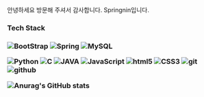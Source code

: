 안녕하세요 방문해 주셔서 감사합니다. Springnin입니다.

<h3>Tech Stack<h3>
<img alt="BootStrap" src="https://camo.githubusercontent.com/0e71edf38edbef8b25885c1619273b369513f02f0bafb6db998579c967491689/68747470733a2f2f696d672e736869656c64732e696f2f62616467652f2d426f6f7453747261702d3739353242333f7374796c653d666c61742d737175617265266c6f676f3d426f6f745374726170266c6f676f436f6c6f723d7768697465" data-canonical-src="https://img.shields.io/badge/-BootStrap-7952B3?style=flat-square&amp;logo=BootStrap&amp;logoColor=white" style="max-width: 100%;"> <img alt="Spring" src="https://camo.githubusercontent.com/6e12d82460cd11362f1f065650d803aaebbf7f2adf36c6044f4993e3065e68ae/68747470733a2f2f696d672e736869656c64732e696f2f62616467652f2d537072696e672d3644423333463f7374796c653d666c61742d737175617265266c6f676f3d537072696e67266c6f676f436f6c6f723d7768697465" data-canonical-src="https://img.shields.io/badge/-Spring-6DB33F?style=flat-square&amp;logo=Spring&amp;logoColor=white" style="max-width: 100%;"> <img alt="MySQL" src="https://camo.githubusercontent.com/e1840b4e176feb06e47500d5d74d65041ac3f193192174097956f2bea2ceea5f/68747470733a2f2f696d672e736869656c64732e696f2f62616467652f2d4d7953514c2d4632393131313f7374796c653d666c61742d737175617265266c6f676f3d4d7953514c266c6f676f436f6c6f723d7768697465" data-canonical-src="https://img.shields.io/badge/-MySQL-F29111?style=flat-square&amp;logo=MySQL&amp;logoColor=white" style="max-width: 100%;"> 
  
  <img alt="Python" src="https://camo.githubusercontent.com/043198d53cf221c613bc2143c3f3aa695756631167e121ff33ed66f91be16669/68747470733a2f2f696d672e736869656c64732e696f2f62616467652f2d507974686f6e2d3337373661623f7374796c653d666c61742d737175617265266c6f676f3d707974686f6e266c6f676f436f6c6f723d7768697465" data-canonical-src="https://img.shields.io/badge/-Python-3776ab?style=flat-square&amp;logo=python&amp;logoColor=white" style="max-width: 100%;"> <img alt="C" src="https://camo.githubusercontent.com/eccf9cc8795ecd748698880deaa80c5f5ff85c1ce4edaff929ef7c4155cb5c74/68747470733a2f2f696d672e736869656c64732e696f2f62616467652f2d432d4138423943433f7374796c653d666c61742d737175617265266c6f676f3d43266c6f676f436f6c6f723d7768697465" data-canonical-src="https://img.shields.io/badge/-C-A8B9CC?style=flat-square&amp;logo=C&amp;logoColor=white" style="max-width: 100%;"> <img alt="JAVA" src="https://camo.githubusercontent.com/2352decde4d3cef5dc9efd3064f9424969111a6888fa4b57cb95b217134b20cb/68747470733a2f2f696d672e736869656c64732e696f2f62616467652f2d4a4156412d3030373339363f7374796c653d666c61742d737175617265266c6f676f3d4a617661266c6f676f436f6c6f723d7768697465" data-canonical-src="https://img.shields.io/badge/-JAVA-007396?style=flat-square&amp;logo=Java&amp;logoColor=white" style="max-width: 100%;"> <img alt="JavaScript" src="https://camo.githubusercontent.com/853b45542fee148bebfbe055a687fbe46132d042977a0cc64aa04330651e4202/68747470733a2f2f696d672e736869656c64732e696f2f62616467652f2d4a6176615363726970742d4637444631453f7374796c653d666c61742d737175617265266c6f676f3d4a617661536372697074266c6f676f436f6c6f723d7768697465" data-canonical-src="https://img.shields.io/badge/-JavaScript-F7DF1E?style=flat-square&amp;logo=JavaScript&amp;logoColor=white" style="max-width: 100%;"> <img alt="html5" src="https://camo.githubusercontent.com/0c3a16a22ae058cfe38a06dc9ea16404cf006409262f547c9ccfa3ec8b30f71e/68747470733a2f2f696d672e736869656c64732e696f2f62616467652f2d48544d4c352d4533344632363f7374796c653d666c61742d737175617265266c6f676f3d68746d6c35266c6f676f436f6c6f723d7768697465" data-canonical-src="https://img.shields.io/badge/-HTML5-E34F26?style=flat-square&amp;logo=html5&amp;logoColor=white" style="max-width: 100%;"> <img alt="CSS3" src="https://camo.githubusercontent.com/f014cb541d93c2f1aeabc747e1f91385dc47de746c112eb1cdfe1d599c4edaf2/68747470733a2f2f696d672e736869656c64732e696f2f62616467652f2d435353332d3135373242363f7374796c653d666c61742d737175617265266c6f676f3d43535333266c6f676f436f6c6f723d7768697465" data-canonical-src="https://img.shields.io/badge/-CSS3-1572B6?style=flat-square&amp;logo=CSS3&amp;logoColor=white" style="max-width: 100%;"> <img alt="git" src="https://camo.githubusercontent.com/561f3d4fd727fcca82984c91a65eca069ff34a435072158f6947c4ca52370eae/68747470733a2f2f696d672e736869656c64732e696f2f62616467652f2d4769742d4630353033323f7374796c653d666c61742d737175617265266c6f676f3d676974266c6f676f436f6c6f723d7768697465" data-canonical-src="https://img.shields.io/badge/-Git-F05032?style=flat-square&amp;logo=git&amp;logoColor=white" style="max-width: 100%;"> <img alt="github" src="https://camo.githubusercontent.com/3c98bf60e63aa34394ddcfdb675393220d0e5e041fe3d6f0ce08c1aea88d2805/68747470733a2f2f696d672e736869656c64732e696f2f62616467652f2d4769746875622d3138313731373f7374796c653d666c61742d737175617265266c6f676f3d476974687562266c6f676f436f6c6f723d7768697465" data-canonical-src="https://img.shields.io/badge/-Github-181717?style=flat-square&amp;logo=Github&amp;logoColor=white" style="max-width: 100%;">

![Anurag's GitHub stats](https://github-readme-stats.vercel.app/api?username=Springnine&show_icons=true&theme=스타일)
